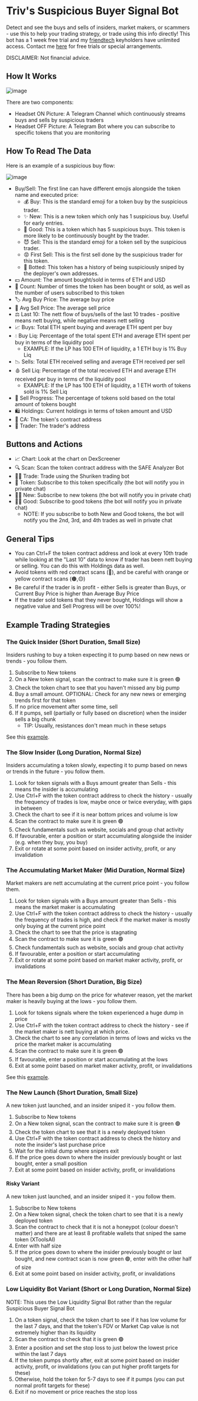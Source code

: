 # Triv's Suspicious Buyer Signal Bot
Detect and see the buys and sells of insiders, market makers, or scammers - use this to help your trading strategy, or trade using this info directly! This bot has a 1 week free trial and my [friendtech](https://www.friend.tech/0x0592eb9664666aa8463fda75de5592101952a7c3) keyholders have unlimited access. Contact me [here](https://t.me/cryptotriv) for free trials or special arrangements.

DISCLAIMER: Not financial advice.

## How It Works

![image](https://github.com/cryptotriv/bot-docs/assets/101616032/b9f9076f-3c7f-40ea-8b91-d6db476c0db4)

There are two components:
  - Headset ON Picture: A Telegram Channel which continuously streams buys and sells by suspicious traders
  - Headset OFF Picture: A Telegram Bot where you can subscribe to specific tokens that you are monitoring

## How To Read The Data
Here is an example of a suspicious buy flow:

![image](https://github.com/cryptotriv/bot-docs/assets/101616032/4df1c463-6a8e-4a44-99f0-4600a00dfcb3)

- Buy/Sell: The first line can have different emojis alongside the token name and executed price:
  - 💰 Buy: This is the standard emoji for a token buy by the suspicious trader.
  - ✨ New: This is a new token which only has 1 suspicious buy. Useful for early entries.
  - 🌟 Good: This is a token which has 5 suspicious buys. This token is more likely to be continuously bought by the trader.
  - 😈 Sell: This is the standard emoji for a token sell by the suspicious trader.
  - 😡 First Sell: This is the first sell done by the suspicious trader for this token.
  - 🤖 Botted: This token has a history of being suspiciously sniped by the deployer's own addresses.
- 💵 Amount: The amount bought/sold in terms of ETH and USD
- 🧮 Count: Number of times the token has been bought or sold, as well as the number of users subscribed to this token
- 🏷️ Avg Buy Price: The average buy price
- 🔖 Avg Sell Price: The average sell price
- ⚖️ Last 10: The nett flow of buys/sells of the last 10 trades - positive means nett buying, while negative means nett selling
- 📈 Buys: Total ETH spent buying and average ETH spent per buy
- 💧 Buy Liq: Percentage of the total spent ETH and average ETH spent per buy in terms of the liquidity pool
  - EXAMPLE: If the LP has 100 ETH of liquidity, a 1 ETH buy is 1% Buy Liq
- 📉 Sells: Total ETH received selling and average ETH received per sell
- 🩸 Sell Liq: Percentage of the total received ETH and average ETH received per buy in terms of the liquidity pool
  - EXAMPLE: If the LP has 100 ETH of liquidity, a 1 ETH worth of tokens sold is 1% Sell Liq
- 💱 Sell Progress: The percentage of tokens sold based on the total amount of tokens bought
- 🛍️ Holdings: Current holdings in terms of token amount and USD
- 📝 CA: The token's contract address
- 👤 Trader: The trader's address 

## Buttons and Actions

- 📈 Chart: Look at the chart on DexScreener
- 🔍 Scan: Scan the token contract address with the SAFE Analyzer Bot
- 🐱‍👤 Trade: Trade using the Shuriken trading bot
- 🔔 Token: Subscribe to this token specifically (the bot will notify you in private chat)
- 🔔✨ New: Subscribe to new tokens (the bot will notify you in private chat)
- 🔔🌟 Good: Subscribe to good tokens (the bot will notify you in private chat)
  - NOTE: If you subscribe to both New and Good tokens, the bot will notify you the 2nd, 3rd, and 4th trades as well in private chat 

## General Tips
- You can Ctrl+F the token contract address and look at every 10th trade while looking at the "Last 10" data to know if trader has been nett buying or selling. You can do this with Holdings data as well.
- Avoid tokens with red contract scans (🔴), and be careful with orange or yellow contract scans (🟠,🟡)
- Be careful if the trader is in profit - either Sells is greater than Buys, or Current Buy Price is higher than Average Buy Price
- If the trader sold tokens that they never bought, Holdings will show a negative value and Sell Progress will be over 100%!

## Example Trading Strategies
### The Quick Insider (Short Duration, Small Size)
Insiders rushing to buy a token expecting it to pump based on new news or trends - you follow them.

1. Subscribe to New tokens
2. On a New token signal, scan the contract to make sure it is green 🟢
3. Check the token chart to see that you haven't missed any big pump
4. Buy a small amount. OPTIONAL: Check for any new news or emerging trends first for that token
5. If no price movement after some time, sell
6. If it pumps, sell (partially or fully based on discretion) when the insider sells a big chunk
    - TIP: Usually, resistances don't mean much in these setups

See this [example](https://twitter.com/twitter/status/1781591568069394495).
  
### The Slow Insider (Long Duration, Normal Size)
Insiders accumulating a token slowly, expecting it to pump based on news or trends in the future - you follow them.

1. Look for token signals with a Buys amount greater than Sells - this means the insider is accumulating
2. Use Ctrl+F with the token contract address to check the history - usually the frequency of trades is low, maybe once or twice everyday, with gaps in between
3. Check the chart to see if it is near bottom prices and volume is low
4. Scan the contract to make sure it is green 🟢
5. Check fundamentals such as website, socials and group chat activity
6. If favourable, enter a position or start accumulating alongside the insider (e.g. when they buy, you buy)
7. Exit or rotate at some point based on insider activity, profit, or any invalidation

### The Accumulating Market Maker (Mid Duration, Normal Size)
Market makers are nett accumulating at the current price point - you follow them.

1. Look for token signals with a Buys amount greater than Sells - this means the market maker is accumulating
2. Use Ctrl+F with the token contract address to check the history - usually the frequency of trades is high, and check if the market maker is mostly only buying at the current price point
3. Check the chart to see that the price is stagnating
4. Scan the contract to make sure it is green 🟢
5. Check fundamentals such as website, socials and group chat activity
6. If favourable, enter a position or start accumulating
7. Exit or rotate at some point based on market maker activity, profit, or invalidations

### The Mean Reversion (Short Duration, Big Size)
There has been a big dump on the price for whatever reason, yet the market maker is heavily buying at the lows - you follow them.

1. Look for tokens signals where the token experienced a huge dump in price 
2. Use Ctrl+F with the token contract address to check the history - see if the market maker is nett buying at which price.
3. Check the chart to see any correlation in terms of lows and wicks vs the price the market maker is accumulating
4. Scan the contract to make sure it is green 🟢
5. If favourable, enter a position or start accumulating at the lows
6. Exit at some point based on market maker activity, profit, or invalidations

See this [example](https://twitter.com/cryptotriv/status/1781698400167272664).

### The New Launch (Short Duration, Small Size)
A new token just launched, and an insider sniped it - you follow them.

1. Subscribe to New tokens
2. On a New token signal, scan the contract to make sure it is green 🟢
3. Check the token chart to see that it is a newly deployed token
4. Use Ctrl+F with the token contract address to check the history and note the insider's last purchase price
5. Wait for the initial dump where snipers exit
6. If the price goes down to where the insider previously bought or last bought, enter a small position
7. Exit at some point based on insider activity, profit, or invalidations

#### Risky Variant 
A new token just launched, and an insider sniped it - you follow them.

1. Subscribe to New tokens
2. On a New token signal, check the token chart to see that it is a newly deployed token
3. Scan the contract to check that it is not a honeypot (colour doesn't matter) and there are at least 8 profitable wallets that sniped the same token (XToolsAI)
4. Enter with half size
5. If the price goes down to where the insider previously bought or last bought, and new contract scan is now green 🟢, enter with the other half of size
6. Exit at some point based on insider activity, profit, or invalidations

### Low Liquidity Bot Variant (Short or Long Duration, Normal Size)
NOTE: This uses the Low Liquidity Signal Bot rather than the regular Suspicious Buyer Signal Bot

1. On a token signal, check the token chart to see if it has low volume for the last 7 days, and that the token's FDV or Market Cap value is not extremely higher than its liquidity
2. Scan the contract to check that it is green 🟢
3. Enter a position and set the stop loss to just below the lowest price within the last 7 days
4. If the token pumps shortly after, exit at some point based on insider activity, profit, or invalidations (you can put higher profit targets for these)
5. Otherwise, hold the token for 5-7 days to see if it pumps (you can put normal profit targets for these)
6. Exit if no movement or price reaches the stop loss







